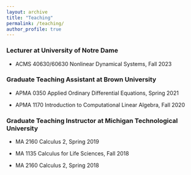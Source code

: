 ```yaml
---
layout: archive
title: "Teaching"
permalink: /teaching/
author_profile: true
---
```


### Lecturer at University of Notre Dame
* ACMS 40630/60630 Nonlinear Dynamical Systems, Fall 2023

### Graduate Teaching Assistant at Brown University
* APMA 0350 Applied Ordinary Differential Equations, Spring 2021

* APMA 1170 Introduction to Computational Linear Algebra, Fall 2020

### Graduate Teaching Instructor at Michigan Technological University
* MA 2160 Calculus 2, Spring 2019

* MA 1135 Calculus for Life Sciences, Fall 2018

* MA 2160 Calculus 2, Spring 2018
